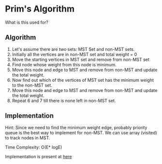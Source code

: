 # Prim's Algorithm

What is this used for?

## Algorithm

1. Let's assume there are two sets: MST Set and non-MST sets.
2. Initially all the vertices are in non-MST set and total weight = 0
3. Move the starting vertices in MST set and remove from non-MST set
4. Find node whose weight from this node is minimum.
5. Move this node and edge to MST and remove from non-MST and update the total weight.
6. Now find out which of the vertices of MST set has the minimum weight to the non-MST set.
7. Move this node and edge to MST and remove from non-MST and update the total weight.
8. Repeat 6 and 7 till there is none left in non-MST set.

## Implementation

Hint:
Since we need to find the minimum weight edge, probably priority queue is the best way to implement for non-MST.
We can use array (visited) to track nodes in MST.

Time Complexity: O(E* logE)

Implementation is present at [here](https://github.com/abhinavofficial/prep-inteview/blob/main/Graph.py)
